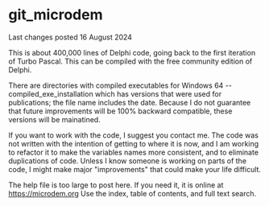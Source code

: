 # git_microdem
 
Last changes posted 16 August 2024

This is about 400,000 lines of Delphi code, going back to the first iteration of Turbo Pascal.  This can be compiled with the free community edition of Delphi.

There are directories with compiled executables for Windows 64
--compiled_exe_installation which has versions that were used for publications; the file name includes the date.  Because I do not guarantee that future improvements will be 100% backward compatible, these versions will be mainatined.

If you want to work with the code, I suggest you contact me. The code was not written with the intention of getting to where it is now, and I am working to refactor it to make the variables names more consistent, and to eliminate duplications of code.  Unless I know someone is working on parts of the code, I might make major "improvements" that could make your life difficult.

The help file is too large to post here.  If you need it, it is online at https://microdem.org  Use the index, table of contents, and full text search.

